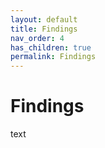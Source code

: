 ```yaml
---
layout: default
title: Findings
nav_order: 4
has_children: true
permalink: Findings
---
```


# Findings
text